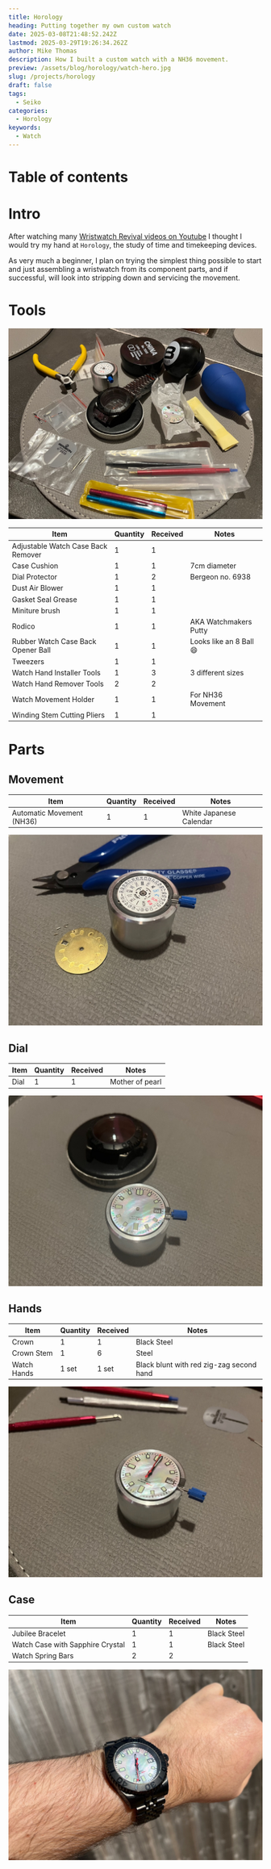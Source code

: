 ```yaml
---
title: Horology
heading: Putting together my own custom watch
date: 2025-03-08T21:48:52.242Z
lastmod: 2025-03-29T19:26:34.262Z
author: Mike Thomas
description: How I built a custom watch with a NH36 movement.
preview: /assets/blog/horology/watch-hero.jpg
slug: /projects/horology
draft: false
tags:
  - Seiko
categories:
  - Horology
keywords:
  - Watch
---
```


# Table of contents

# Intro

After watching many [Wristwatch Revival videos on Youtube](https://www.youtube.com/c/WristwatchRevival) I thought I would try my hand at `Horology`, the study of time and timekeeping devices.

As very much a beginner, I plan on trying the simplest thing possible to start and just assembling a wristwatch from its component parts, and if successful, will look into stripping down and servicing the movement.

# Tools

![A collection of tools for watchmaking](/assets/blog/horology/watch-parts.jpg)

| Item                               | Quantity | Received | Notes                        |
| ---------------------------------- | -------- | -------- | ---------------------------- |
| Adjustable Watch Case Back Remover | 1        | 1        |                              |
| Case Cushion                       | 1        | 1        | 7cm diameter                 |
| Dial Protector                     | 1        | 2        | Bergeon no. 6938             |
| Dust Air Blower                    | 1        | 1        |                              |
| Gasket Seal Grease                 | 1        | 1        |                              |
| Miniture brush                     | 1        | 1        |                              |
| Rodico                             | 1        | 1        | AKA Watchmakers Putty        |
| Rubber Watch Case Back Opener Ball | 1        | 1        | Looks like an 8 Ball :smile: |
| Tweezers                           | 1        | 1        |                              |
| Watch Hand Installer Tools         | 1        | 3        | 3 different sizes            |
| Watch Hand Remover Tools           | 2        | 2        |                              |
| Watch Movement Holder              | 1        | 1        | For NH36 Movement            |
| Winding Stem Cutting Pliers        | 1        | 1        |                              |

# Parts

## Movement

| Item                      | Quantity | Received | Notes                   |
| ------------------------- | -------- | -------- | ----------------------- |
| Automatic Movement (NH36) | 1        | 1        | White Japanese Calendar |

![Clipping the pegs off the back of the dial to fit the movement](/assets/blog/horology/clipping-dial.jpg)

## Dial

| Item | Quantity | Received | Notes           |
| ---- | -------- | -------- | --------------- |
| Dial | 1        | 1        | Mother of pearl |

![Installing the Dial onto the Movement](/assets/blog/horology/dial-installed.jpg)

## Hands

| Item        | Quantity | Received | Notes                                    |
| ----------- | -------- | -------- | ---------------------------------------- |
| Crown       | 1        | 1        | Black Steel                              |
| Crown Stem  | 1        | 6        | Steel                                    |
| Watch Hands | 1 set    | 1 set    | Black blunt with red zig-zag second hand |

![Installing the Hands onto the Dial](/assets/blog/horology/hands-installed.jpg)

## Case

| Item                             | Quantity | Received | Notes       |
| -------------------------------- | -------- | -------- | ----------- |
| Jubilee Bracelet                 | 1        | 1        | Black Steel |
| Watch Case with Sapphire Crystal | 1        | 1        | Black Steel |
| Watch Spring Bars                | 2        | 2        |             |

![The Completed Watch](/assets/blog/horology/watch-complete.jpg)
